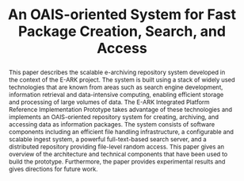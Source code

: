 ---
abstract: This paper describes the scalable e-archiving repository system developed
  in the context of the E-ARK project. The system is built using a stack of widely
  used technologies that are known from areas such as search engine development, information
  retrieval and data-intensive computing, enabling efficient storage and processing
  of large volumes of data. The E-ARK Integrated Platform Reference Implementation
  Prototype takes advantage of these technologies and implements an OAIS-oriented
  repository system for creating, archiving, and accessing data as information packages.
  The system consists of software components including an efficient file handling
  infrastructure, a configurable and scalable ingest system, a powerful full-text-based
  search server, and a distributed repository providing file-level random access.
  This paper gives an overview of the architecture and technical components that have
  been used to build the prototype. Furthermore, the paper provides experimental results
  and gives directions for future work.
creators:
- Schlarb, Sven
- Aas, Kuldar
- Delve, Janet
- Rörden, Jan
- Bartha, Mihai
- Karl, Roman
- Schmidt, Rainer
date: null
document_url: https://services.phaidra.univie.ac.at/api/object/o:502851/download
grand_parent: iPRES
institutions: []
keywords: []
landing_page_url: https://phaidra.univie.ac.at/o:502851
language: eng
layout: publication
license: CC BY-NC-SA 3.0 AT
notes_url: null
parent: iPRES 2016
publication_type: paper
size: 770037
slides_url: null
source_name: iPRES
title: An OAIS-oriented System for Fast Package Creation, Search, and Access
year: 2016
---
